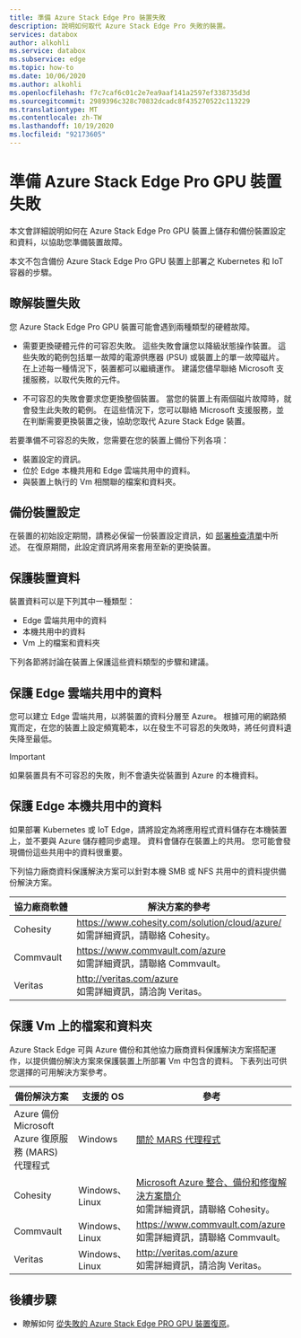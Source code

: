 ```yaml
---
title: 準備 Azure Stack Edge Pro 裝置失敗
description: 說明如何取代 Azure Stack Edge Pro 失敗的裝置。
services: databox
author: alkohli
ms.service: databox
ms.subservice: edge
ms.topic: how-to
ms.date: 10/06/2020
ms.author: alkohli
ms.openlocfilehash: f7c7caf6c01c2e7ea9aaf141a2597ef338735d3d
ms.sourcegitcommit: 2989396c328c70832dcadc8f435270522c113229
ms.translationtype: MT
ms.contentlocale: zh-TW
ms.lasthandoff: 10/19/2020
ms.locfileid: "92173605"
---
```

# <a name="prepare-for-an-azure-stack-edge-pro-gpu-device-failure"></a>準備 Azure Stack Edge Pro GPU 裝置失敗

本文會詳細說明如何在 Azure Stack Edge Pro GPU 裝置上儲存和備份裝置設定和資料，以協助您準備裝置故障。 

本文不包含備份 Azure Stack Edge Pro GPU 裝置上部署之 Kubernetes 和 IoT 容器的步驟。 

## <a name="understand-device-failures"></a>瞭解裝置失敗

您 Azure Stack Edge Pro GPU 裝置可能會遇到兩種類型的硬體故障。

- 需要更換硬體元件的可容忍失敗。 這些失敗會讓您以降級狀態操作裝置。 這些失敗的範例包括單一故障的電源供應器 (PSU) 或裝置上的單一故障磁片。 在上述每一種情況下，裝置都可以繼續運作。 建議您儘早聯絡 Microsoft 支援服務，以取代失敗的元件。

- 不可容忍的失敗會要求您更換整個裝置。 當您的裝置上有兩個磁片故障時，就會發生此失敗的範例。 在這些情況下，您可以聯絡 Microsoft 支援服務，並在判斷需要更換裝置之後，協助您取代 Azure Stack Edge 裝置。

若要準備不可容忍的失敗，您需要在您的裝置上備份下列各項：

- 裝置設定的資訊。
- 位於 Edge 本機共用和 Edge 雲端共用中的資料。
- 與裝置上執行的 Vm 相關聯的檔案和資料夾。


## <a name="back-up-device-configuration"></a>備份裝置設定

在裝置的初始設定期間，請務必保留一份裝置設定資訊，如 [部署檢查清單](azure-stack-edge-gpu-deploy-checklist.md)中所述。 在復原期間，此設定資訊將用來套用至新的更換裝置。 

## <a name="protect-device-data"></a>保護裝置資料

裝置資料可以是下列其中一種類型：

- Edge 雲端共用中的資料
- 本機共用中的資料
- Vm 上的檔案和資料夾

下列各節將討論在裝置上保護這些資料類型的步驟和建議。

## <a name="protect-data-in-edge-cloud-shares"></a>保護 Edge 雲端共用中的資料

您可以建立 Edge 雲端共用，以將裝置的資料分層至 Azure。 根據可用的網路頻寬而定，在您的裝置上設定頻寬範本，以在發生不可容忍的失敗時，將任何資料遺失降至最低。

> [!IMPORTANT] 
> 如果裝置具有不可容忍的失敗，則不會遺失從裝置到 Azure 的本機資料。 

## <a name="protect-data-in-edge-local-shares"></a>保護 Edge 本機共用中的資料

如果部署 Kubernetes 或 IoT Edge，請將設定為將應用程式資料儲存在本機裝置上，並不要與 Azure 儲存體同步處理。 資料會儲存在裝置上的共用。 您可能會發現備份這些共用中的資料很重要。

下列協力廠商資料保護解決方案可以針對本機 SMB 或 NFS 共用中的資料提供備份解決方案。 

| 協力廠商軟體           | 解決方案的參考                               |
|--------------------------------|---------------------------------------------------------|
| Cohesity                       | https://www.cohesity.com/solution/cloud/azure/ <br> 如需詳細資訊，請聯絡 Cohesity。          |
| Commvault                      | https://www.commvault.com/azure <br> 如需詳細資訊，請聯絡 Commvault。          |
| Veritas                        | http://veritas.com/azure <br> 如需詳細資訊，請洽詢 Veritas。   |


## <a name="protect-files-and-folders-on-vms"></a>保護 Vm 上的檔案和資料夾

Azure Stack Edge 可與 Azure 備份和其他協力廠商資料保護解決方案搭配運作，以提供備份解決方案來保護裝置上所部署 Vm 中包含的資料。 下表列出可供您選擇的可用解決方案參考。


| 備份解決方案        | 支援的 OS   | 參考                                                                |
|-------------------------|----------------|--------------------------------------------------------------------------|
| Azure 備份 Microsoft Azure 復原服務 (MARS) 代理程式 | Windows        | [關於 MARS 代理程式](/azure/backup/backup-azure-about-mars)    |
| Cohesity                | Windows、Linux | [Microsoft Azure 整合、備份和修復解決方案簡介](https://www.cohesity.com/solution/cloud/azure) <br>如需詳細資訊，請聯絡 Cohesity。                          |
| Commvault               | Windows、Linux | https://www.commvault.com/azure <br>如需詳細資訊，請聯絡 Commvault。                          |
| Veritas                 | Windows、Linux | http://veritas.com/azure <br> 如需詳細資訊，請洽詢 Veritas。                    |



## <a name="next-steps"></a>後續步驟

- 瞭解如何 [從失敗的 Azure Stack Edge PRO GPU 裝置復原](azure-stack-edge-gpu-recover-device-failure.md)。
